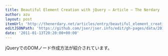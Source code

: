 ```yaml
---
title: Beautiful Element Creation with jQuery — Article — The Nerdary
author: azu
layout: post
itemUrl: 'http://thenerdary.net/articles/entry/beautiful_element_creation_with_jquery'
editJSONPath: 'https://github.com/jser/jser.info/edit/gh-pages/data/2011/01/index.json'
date: '2011-01-13T20:20:00+00:00'
---
```

jQueryでのDOMノード作成方法が紹介されています。
